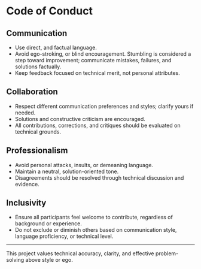# Code of Conduct

## Communication

- Use direct, and factual language.
- Avoid ego-stroking, or blind encouragement.
Stumbling is considered a step toward improvement; communicate mistakes, failures, and solutions factually.
- Keep feedback focused on technical merit, not personal attributes.

## Collaboration

- Respect different communication preferences and styles; clarify yours if needed.
- Solutions and constructive criticism are encouraged.
- All contributions, corrections, and critiques should be evaluated on technical grounds.

## Professionalism

- Avoid personal attacks, insults, or demeaning language.
- Maintain a neutral, solution-oriented tone.
- Disagreements should be resolved through technical discussion and evidence.

## Inclusivity

- Ensure all participants feel welcome to contribute, regardless of background or experience.
- Do not exclude or diminish others based on communication style, language proficiency, or technical level.

---

This project values technical accuracy, clarity, and effective problem-solving above style or ego.